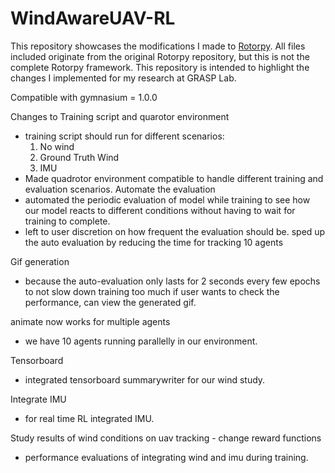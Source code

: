 # WindAwareUAV-RL
This repository showcases the modifications I made to [Rotorpy](https://github.com/spencerfolk/rotorpy). All files included originate from the original Rotorpy repository, but this is not the complete Rotorpy framework. This repository is intended to highlight the changes I implemented for my research at GRASP Lab.


Compatible with gymnasium = 1.0.0 <br> 

Changes to Training script and quarotor environment <br>
- training script should run for different scenarios:
  1. No wind
  2. Ground Truth Wind
  3. IMU
- Made quadrotor environment compatible to handle different training and evaluation scenarios.
Automate the evaluation <br>
- automated the periodic evaluation of model while training to see how our model reacts to different conditions without having to wait for training to complete.
- left to user discretion on how frequent the evaluation should be. sped up the auto evaluation by reducing the time for tracking 10 agents
  
Gif generation <br>
- because the auto-evaluation only lasts for 2 seconds every few epochs to not slow down training too much if user wants to check the performance, can view the generated gif.

animate now works for multiple agents <br>
- we have 10 agents running parallelly in our environment.

Tensorboard <br>
- integrated tensorboard summarywriter for our wind study.

Integrate IMU <br>
- for real time RL integrated IMU.

Study results of wind conditions on uav tracking - change reward functions <br>
- performance evaluations of integrating wind and imu during training.

